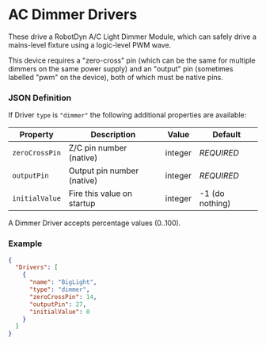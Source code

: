 # AC Dimmer Drivers

These drive a RobotDyn A/C Light Dimmer Module, which can safely drive a mains-level fixture using a logic-level
PWM wave.

This device requires a "zero-cross" pin (which can be the same for multiple dimmers on the same power supply) and an
"output" pin (sometimes labelled "pwm" on the device), both of which must be native pins.

### JSON Definition

If Driver `type` is `"dimmer"` the following additional properties are available:

| Property         | Description                                         | Value     | Default         |
|------------------|-----------------------------------------------------|-----------|-----------------|
| `zeroCrossPin`   | Z/C pin number (native)                             | integer   | *REQUIRED*      |
| `outputPin`      | Output pin number (native)                          | integer   | *REQUIRED*      |
| `initialValue`   | Fire this value on startup                          | integer   | -1 (do nothing) |

A Dimmer Driver accepts percentage values (0..100).

### Example

```json
{
  "Drivers": [
    {
      "name": "BigLight",
      "type": "dimmer",
      "zeroCrossPin": 14,
      "outputPin": 27,
      "initialValue": 0
    }
  ]
}
```
